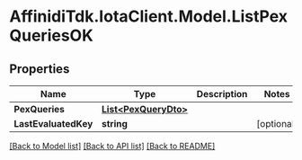 # AffinidiTdk.IotaClient.Model.ListPexQueriesOK

## Properties

Name | Type | Description | Notes
------------ | ------------- | ------------- | -------------
**PexQueries** | [**List&lt;PexQueryDto&gt;**](PexQueryDto.md) |  | 
**LastEvaluatedKey** | **string** |  | [optional] 

[[Back to Model list]](../README.md#documentation-for-models) [[Back to API list]](../README.md#documentation-for-api-endpoints) [[Back to README]](../README.md)

